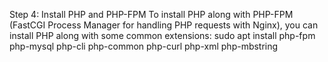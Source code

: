 Step 4: Install PHP and PHP-FPM
To install PHP along with PHP-FPM (FastCGI Process Manager for handling PHP requests with Nginx), you can install PHP along with some common extensions:
sudo apt install php-fpm php-mysql php-cli php-common php-curl php-xml php-mbstring